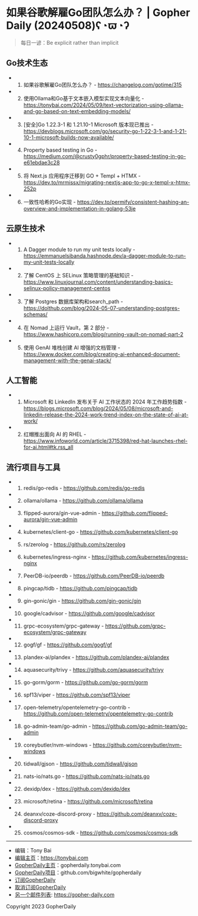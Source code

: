# 如果谷歌解雇Go团队怎么办？ | Gopher Daily (20240508)ʕ◔ϖ◔ʔ

>每日一谚：Be explicit rather than implicit

## Go技术生态


- 1. 如果谷歌解雇Go团队怎么办？ - https://changelog.com/gotime/315

- 2. 使用Ollama和Go基于文本嵌入模型实现文本向量化 - https://tonybai.com/2024/05/09/text-vectorization-using-ollama-and-go-based-on-text-embedding-models/

- 3. [安全]Go 1.22.3-1 和 1.21.10-1 Microsoft 版本现已推出 - https://devblogs.microsoft.com/go/security-go-1-22-3-1-and-1-21-10-1-microsoft-builds-now-available/

- 4. Property based testing in Go - https://medium.com/@crusty0gphr/property-based-testing-in-go-e61ebdae3c28

- 5. 将 Next.js 应用程序迁移到 GO &#43; Templ &#43; HTMX - https://dev.to/mrmissx/migrating-nextjs-app-to-go-x-templ-x-htmx-252p

- 6. 一致性哈希的Go实现 - https://dev.to/permify/consistent-hashing-an-overview-and-implementation-in-golang-53je


## 云原生技术


- 1. A Dagger module to run my unit tests locally - https://emmanuelsibanda.hashnode.dev/a-dagger-module-to-run-my-unit-tests-locally

- 2. 了解 CentOS 上 SELinux 策略管理的基础知识 - https://www.linuxjournal.com/content/understanding-basics-selinux-policy-management-centos

- 3. 了解 Postgres 数据库架构和search_path - https://dolthub.com/blog/2024-05-07-understanding-postgres-schemas/

- 4. 在 Nomad 上运行 Vault，第 2 部分 - https://www.hashicorp.com/blog/running-vault-on-nomad-part-2

- 5. 使用 GenAI 堆栈创建 AI 增强的文档管理 - https://www.docker.com/blog/creating-ai-enhanced-document-management-with-the-genai-stack/


## 人工智能


- 1. Microsoft 和 LinkedIn 发布关于 AI 工作状态的 2024 年工作趋势指数 - https://blogs.microsoft.com/blog/2024/05/08/microsoft-and-linkedin-release-the-2024-work-trend-index-on-the-state-of-ai-at-work/

- 2. 红帽推出面向 AI 的 RHEL - https://www.infoworld.com/article/3715398/red-hat-launches-rhel-for-ai.html#tk.rss_all


## 流行项目与工具


- 1. redis/go-redis - https://github.com/redis/go-redis

- 2. ollama/ollama - https://github.com/ollama/ollama

- 3. flipped-aurora/gin-vue-admin - https://github.com/flipped-aurora/gin-vue-admin

- 4. kubernetes/client-go - https://github.com/kubernetes/client-go

- 5. rs/zerolog - https://github.com/rs/zerolog

- 6. kubernetes/ingress-nginx - https://github.com/kubernetes/ingress-nginx

- 7. PeerDB-io/peerdb - https://github.com/PeerDB-io/peerdb

- 8. pingcap/tidb - https://github.com/pingcap/tidb

- 9. gin-gonic/gin - https://github.com/gin-gonic/gin

- 10. google/cadvisor - https://github.com/google/cadvisor

- 11. grpc-ecosystem/grpc-gateway - https://github.com/grpc-ecosystem/grpc-gateway

- 12. gogf/gf - https://github.com/gogf/gf

- 13. plandex-ai/plandex - https://github.com/plandex-ai/plandex

- 14. aquasecurity/trivy - https://github.com/aquasecurity/trivy

- 15. go-gorm/gorm - https://github.com/go-gorm/gorm

- 16. spf13/viper - https://github.com/spf13/viper

- 17. open-telemetry/opentelemetry-go-contrib - https://github.com/open-telemetry/opentelemetry-go-contrib

- 18. go-admin-team/go-admin - https://github.com/go-admin-team/go-admin

- 19. coreybutler/nvm-windows - https://github.com/coreybutler/nvm-windows

- 20. tidwall/gjson - https://github.com/tidwall/gjson

- 21. nats-io/nats.go - https://github.com/nats-io/nats.go

- 22. dexidp/dex - https://github.com/dexidp/dex

- 23. microsoft/retina - https://github.com/microsoft/retina

- 24. deanxv/coze-discord-proxy - https://github.com/deanxv/coze-discord-proxy

- 25. cosmos/cosmos-sdk - https://github.com/cosmos/cosmos-sdk


----

- 编辑：Tony Bai
- [编辑主页](https://tonybai.com)：https://tonybai.com
- [GopherDaily主页](https://gopherdaily.tonybai.com)：gopherdaily.tonybai.com
- [GopherDaily项目](https://github.com/bigwhite/gopherdaily)：github.com/bigwhite/gopherdaily
- [订阅GopherDaily](https://gopherdaily.tonybai.com/subscribe)
- [取消订阅GopherDaily](https://gopherdaily.tonybai.com/unsubscribe)
- [另一个邮件列表](https://gopher-daily.com): https://gopher-daily.com

Copyright 2023 GopherDaily
